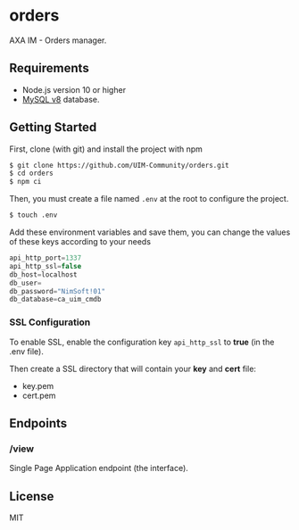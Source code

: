 # orders
AXA IM - Orders manager.

## Requirements

- Node.js version 10 or higher
- [MySQL v8](https://www.mysql.com/fr/) database.

## Getting Started

First, clone (with git) and install the project with npm
```bash
$ git clone https://github.com/UIM-Community/orders.git
$ cd orders
$ npm ci
```

Then, you must create a file named `.env` at the root to configure the project.
```bash
$ touch .env
```

Add these environment variables and save them, you can change the values ​​of these keys according to your needs
```js
api_http_port=1337
api_http_ssl=false
db_host=localhost
db_user=
db_password="NimSoft!01"
db_database=ca_uim_cmdb
```

### SSL Configuration
To enable SSL, enable the configuration key `api_http_ssl` to **true** (in the .env file).

Then create a SSL directory that will contain your **key** and **cert** file:
- key.pem
- cert.pem

## Endpoints

### /view
Single Page Application endpoint (the interface).

## License
MIT
